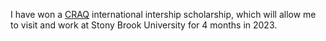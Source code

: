 I have won a <a href="https://craq-astro.ca/">CRAQ</a> international intership scholarship, which will allow me to visit and work at Stony Brook University for 4 months in 2023.

